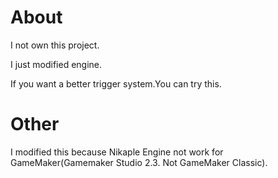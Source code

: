 # About
I not own this project.

I just modified engine.

If you want a better trigger system.You can try this.

# Other
I modified this because Nikaple Engine not work for GameMaker(Gamemaker Studio 2.3. Not GameMaker Classic).
